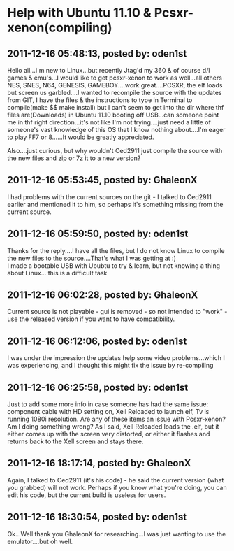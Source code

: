 # Help with Ubuntu 11.10 &amp; Pcsxr-xenon(compiling)

## 2011-12-16 05:48:13, posted by: oden1st

Hello all...I'm new to Linux...but recently Jtag'd my 360 & of course d/l games & emu's...I would like to get pcsxr-xenon to work as well...all others NES, SNES, N64, GENESIS, GAMEBOY....work great....PCSXR, the elf loads but screen us garbled....I wanted to recompile the source with the updates from GIT, I have the files & the instructions to type in Terminal to compile(make $$ make install) but I can't seem to get into the dir where thf files are(Downloads) in Ubuntu 11.10 booting off USB...can someone point me in thf right direction...it's not like I'm not trying....just need a little of someone's vast knowledge of this OS that I know nothing about....I'm eager to play FF7 or 8......It would be greatly appreciated.  
   
   
   
 Also....just curious, but why wouldn't Ced2911 just compile the source with the new files and zip or 7z it to a new version? 

## 2011-12-16 05:53:45, posted by: GhaleonX

I had problems with the current sources on the git - I talked to Ced2911 earlier and mentioned it to him, so perhaps it's something missing from the current source.

## 2011-12-16 05:59:50, posted by: oden1st

Thanks for the reply....I have all the files, but I do not know Linux to compile the new files to the source....That's what I was getting at :)  
 I made a bootable USB with Ububtu to try & learn, but not knowing a thing about Linux....this is a difficult task

## 2011-12-16 06:02:28, posted by: GhaleonX

Current source is not playable - gui is removed - so not intended to "work" - use the released version if you want to have compatibility.

## 2011-12-16 06:12:06, posted by: oden1st

I was under the impression the updates help some video problems...which I was experiencing, and I thought this might fix the issue by re-compiling

## 2011-12-16 06:25:58, posted by: oden1st

Just to add some more info in case someone has had the same issue: component cable with HD setting on, Xell Reloaded to launch elf, Tv is running 1080i resolution. Are any of these items an issue with Pcsxr-xenon? Am I doing something wrong? As I said, Xell Reloaded loads the .elf, but it either comes up with the screen very distorted, or either it flashes and returns back to the Xell screen and stays there.

## 2011-12-16 18:17:14, posted by: GhaleonX

Again, I talked to Ced2911 (it's his code) - he said the current version (what you grabbed) will not work. Perhaps if you know what you're doing, you can edit his code, but the current build is useless for users.

## 2011-12-16 18:30:54, posted by: oden1st

Ok...Well thank you GhaleonX for researching...I was just wanting to use the emulator....but oh well.
